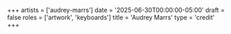 +++
artists = ['audrey-marrs']
date = '2025-06-30T00:00:00-05:00'
draft = false
roles = ['artwork', 'keyboards']
title = 'Audrey Marrs'
type = 'credit'
+++
